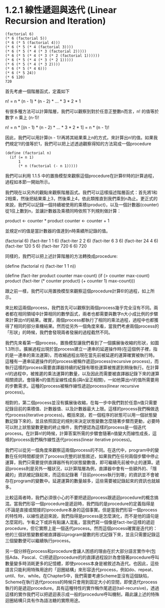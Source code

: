 <script type="text/javascript" src="http://cdn.mathjax.org/mathjax/latest/MathJax.js?config=default"></script>

# 1.2.1 線性遞迴與迭代 (Linear Recursion and Iteration)

```lips
(factorial 6)
(* 6 (factorial 5))
(* 6 (* 5 (factorial 4)))
(* 6 (* 5 (* 4 (factorial 3))))
(* 6 (* 5 (* 4 (* 3 (factorial 2)))))
(* 6 (* 5 (* 4 (* 3 (* 2 (factorial 1))))))
(* 6 (* 5 (* 4 (* 3 (* 2 1)))))
(* 6 (* 5 (* 4 (* 3 2))))
(* 6 (* 5 (* 4 6)))
(* 6 (* 5 24))
(* 6 120)
720
```

首先考慮一個階層函式，定義如下

n! = n * (n - 1) * (n - 2) * ... * 3 * 2 * 1

有很多種方法可以計算階層，我們可以觀察到對於任意正整數n而言，n! 的值等於數字 n 乘上 (n-1)!

n! = n * [(n - 1) * (n - 2) * ... * 3 * 2 * 1]
   = n * (n - 1)!

因此，我們可以用計算(n - 1)!再將其結果乘上n的方式，來計算出n!的值。如果我們規定1!的值等於1，我們可以把上述透過觀察得知的方法寫成一個procedure

```
(define (factorial n)
  (if (= n 1)
      1
      (* n (factorial (- n 1)))))
```

我們可以利用 1.1.5 中的置換模型來觀察這個procedure在計算6!時的計算過程，過程如本節一開始所示。

我們現在以另外的觀點來觀察階層函式。我們可以這樣描述階層函式：首先將1和2相乘，然後把結果乘上3，然後乘上4，依此類推直到我們乘到n為止。更正式的來說，我們可以記錄一個持續被使用的乘積(product)，以及一個計數器(counter)從1往上數到n，並讓計數器及乘積同時依照下列規則做計算：

product <- counter * product
counter <- counter + 1

並規定n!的值是當計數器的值達到n時乘績所記錄的值。

(factorial 6)
(fact-iter 1 1 6)
(fact-iter 2 2 6)
(fact-iter 6 3 6)
(fact-iter 24 4 6)
(fact-iter 120 5 6)
(fact-iter 720 6 6)
720

同樣的，我們可以把上述計算階層的方法轉換成procedure:

(define (factorial n)
  (fact-iter 1 1 n))

(define (fact-iter product counter max-count)
  (if (> counter max-count)
      product
      (fact-iter (* counter product)
                 (+ counter 1)
                 max-count)))

跟之前一樣，我們可以用置換模型來觀察這個procedure計算6!的過程，如上所示。

來比較這兩個process，我們首先可以觀察到兩個process幾乎完全沒有不同。兩者都在相同領域中計算相同的數學函式，兩者也都需要與數字n大小成比例的步驟來計算出n!的結果。確實，兩個process都執行了相同的乘法過程，過程中也都獲得了相同的部分乘機結果。然而從另外一個角度來看，當我們考慮兩個process的「形狀」的時候，我們會發現兩者發展的過程截然不同。

我們先來看第一個process，置換模型讓我們看到了一個擴展後收縮的形狀，如圖1.3所示。擴展過程出現於當process建立一連串的延遲操作時(在這個例子裡，指的是一連串的乘法運算)，而收縮過程出現在當先前被延遲的運算確實被執行時。這種有一連串延遲操作的的process被稱作遞迴process(recursive process)，而執行這樣的process需要直譯器持續的紀錄有哪些運算被推遲到稍後執行。在計算n!的過程中，被推遲的乘法運算的數量，以及因此而需要被直譯器記錄下來的運算相關資訊，會隨著n的值而呈線性成長(與n呈正相關)，一如他算出n!的值所需要用的步數需求。這種的process被稱作線性遞迴process(linear recursive process)。

相對的，第二個process並沒有擴展後收縮，在每一步中我們對於任意n值只需要記錄目前的乘積值、計數器值、以及計數器最大上限。這樣的process我們稱做迭代process(iterative process)。概括來說，若一個程序的狀態可以用一個狀態變數記錄下來的，並且依照固定的規則來決定狀態變數怎麼隨著步驟而更動，必要時可以附上狀態變數更動的終止條件，我們便認為這樣的process是一個迭代process。在計算n!的時候，計算答案所需的步驟會隨著n值變大而線性成長，這樣的process我們稱作線性迭代process(linear iterative process)。

我們可以從另一個角度來觀察這兩個process的不同。在迭代中，program中的變數在任何時間都提供了process完整的狀態敘述，如果我們在任何兩個步驟中停止運算，我們只需要提供直譯器所有的狀態變數值，即可繼續先前被中止的運算。遞迴process則是另外一種狀況，以計算階層為例，直譯器中會有一些額外的、「隱藏的」資訊被記錄起來，而這些記錄著「目前process執行到哪」的資訊並不會被存在program的變數中。延遲運算的數量越多，這些需要被記錄起來的資訊也就越多。

比較這兩者時，我們必須很小心的不要把遞迴process跟遞迴procedure的概念搞混。當我們形容一個procedure是遞迴時，我們指的是procedure的定義指得是(不論是直接或間接的)procedure本身的這個事實。但是當我們形容一個process的特性時，以線性遞迴來說，我們指得是process是怎麼演化，而不是他的語句是怎麼寫的。乍看之下或許有點讓人混亂，當我們寫一個像是fact-iter這樣的遞迴procedure，但它實際上是一個迭代process。然而這個process確實是迭代的：他的三個狀態變數都被直譯器以program變數的形式記錄下來，並且只需要記錄這三個變數便可以繼續執行process。

另一個分辨在process和procedure會讓人困惑的理由在於大部分語言實作中(包括Ada、Pascal、C)把遞迴procedure的的直譯過程設計為會隨著procedure呼叫數量變多時消耗更多的記憶體，即使process本身是被敘述為迭代。也因此，這些語言只能利用特殊用途的「迴圈結構」來形容迭代process，例如do、repeat、until、for、while。在Chapter5中，我們需要考慮Scheme並沒有這個缺陷，Scheme在執行迭代process的時候只會用到固定大小的空間，即使迭代process執行的是遞迴procedure。具有這種特性的實作稱作尾遞迴(tail-recursive)，透過這樣的實作我們可以把遞迴表示成一般的procedure呼叫機制，藉此讓上述的特殊迴圈結構只具有作為語法糖的實際用途。